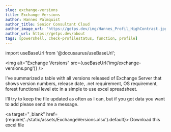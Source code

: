 ```yaml
---
slug: exchange-versions
title: Exchange Versions
author: Hannes Palmquist
author_title: Senior Consultant Cloud
author_image_url: 'https://getps.dev/img/Hannes_Profil_HighContrast.jpg'
author_url: https://getps.dev/about
tags: [powershell, check-profilestatus, function, profile]
---
```


import useBaseUrl from '@docusaurus/useBaseUrl';

<img alt="Exchange Versions" src={useBaseUrl('img/exchange-versions.png')} />

I’ve summarized a table with all versions released of Exchange Server that shows version numbers, release date, .net requirement, OS requirement, forest functional level etc in a simple to use excel spreadsheet.

I’ll try to keep the file updated as often as I can, but if you got data you want to add please send me a message.

<a target="_blank" href={require('../static/assets/ExchangeVersions.xlsx').default}> Download this excel file </a>